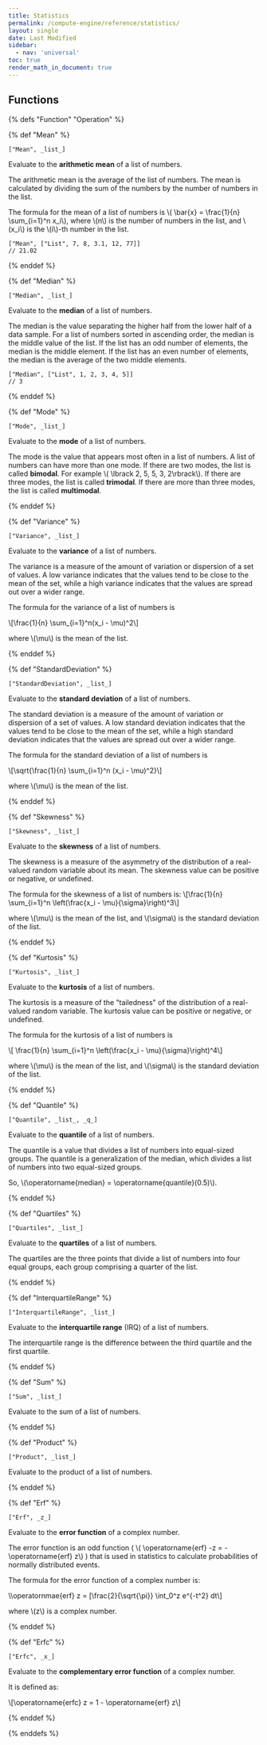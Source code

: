 ```yaml
---
title: Statistics
permalink: /compute-engine/reference/statistics/
layout: single
date: Last Modified
sidebar:
  - nav: 'universal'
toc: true
render_math_in_document: true
---
```


## Functions

{% defs "Function" "Operation" %}

{% def "Mean" %}

```mathjson
["Mean", _list_]
```

Evaluate to the **arithmetic mean** of a list of numbers.

The arithmetic mean is the average of the list of numbers. The mean is
calculated by dividing the sum of the numbers by the number of numbers in the
list.

The formula for the mean of a list of numbers is \\( \bar{x} = \frac{1}{n}
\sum\_{i=1}^n x_i\\), where \\(n\\) is the number of numbers in the list, and
\\(x_i\\) is the \\(i\\)-th number in the list.

```mathjson
["Mean", ["List", 7, 8, 3.1, 12, 77]]
// 21.02
```

{% enddef %}

{% def "Median" %}

```mathjson
["Median", _list_]
```

Evaluate to the **median** of a list of numbers.

The median is the value separating the higher half from the lower half of a data
sample. For a list of numbers sorted in ascending order, the median is the
middle value of the list. If the list has an odd number of elements, the median
is the middle element. If the list has an even number of elements, the median is
the average of the two middle elements.

```mathjson
["Median", ["List", 1, 2, 3, 4, 5]]
// 3
```

{% enddef %}

{% def "Mode" %}

```mathjson
["Mode", _list_]
```

Evaluate to the **mode** of a list of numbers.

The mode is the value that appears most often in a list of numbers. A list of
numbers can have more than one mode. If there are two modes, the list is called
**bimodal**. For example \\( \lbrack 2, 5, 5, 3, 2\rbrack\\). If there are three
modes, the list is called **trimodal**. If there are more than three modes, the
list is called **multimodal**.

{% enddef %}

{% def "Variance" %}

```mathjson
["Variance", _list_]
```

Evaluate to the **variance** of a list of numbers.

The variance is a measure of the amount of variation or dispersion of a set of
values. A low variance indicates that the values tend to be close to the mean of
the set, while a high variance indicates that the values are spread out over a
wider range.

The formula for the variance of a list of numbers is

\\[\frac{1}{n} \sum_{i=1}^n(x_i - \mu)^2\\]

where \\(\mu\\) is the mean of the list.

{% enddef %}

{% def "StandardDeviation" %}

```mathjson
["StandardDeviation", _list_]
```

Evaluate to the **standard deviation** of a list of numbers.

The standard deviation is a measure of the amount of variation or dispersion of
a set of values. A low standard deviation indicates that the values tend to be
close to the mean of the set, while a high standard deviation indicates that the
values are spread out over a wider range.

The formula for the standard deviation of a list of numbers is

\\[\sqrt{\frac{1}{n} \sum_{i=1}^n (x_i - \mu)^2}\\]

where \\(\mu\\) is the mean of the list.

{% enddef %}

{% def "Skewness" %}

```mathjson
["Skewness", _list_]
```

Evaluate to the **skewness** of a list of numbers.

The skewness is a measure of the asymmetry of the distribution of a real-valued
random variable about its mean. The skewness value can be positive or negative,
or undefined.

The formula for the skewness of a list of numbers is: \\[\frac{1}{n}
\sum_{i=1}^n \left(\frac{x_i - \mu}{\sigma}\right)^3\\]

where \\(\mu\\) is the mean of the list, and \\(\sigma\\) is the standard
deviation of the list.

{% enddef %}

{% def "Kurtosis" %}

```mathjson
["Kurtosis", _list_]
```

Evaluate to the **kurtosis** of a list of numbers.

The kurtosis is a measure of the "tailedness" of the distribution of a
real-valued random variable. The kurtosis value can be positive or negative, or
undefined.

The formula for the kurtosis of a list of numbers is

\\[ \frac{1}{n} \sum_{i=1}^n \left(\frac{x_i - \mu}{\sigma}\right)^4\\]

where \\(\mu\\) is the mean of the list, and \\(\sigma\\) is the standard
deviation of the list.

{% enddef %}

{% def "Quantile" %}

```mathjson
["Quantile", _list_, _q_]
```

Evaluate to the **quantile** of a list of numbers.

The quantile is a value that divides a list of numbers into equal-sized groups.
The quantile is a generalization of the median, which divides a list of numbers
into two equal-sized groups.

So, \\(\operatorname{median} = \operatorname{quantile}(0.5)\\).

{% enddef %}

{% def "Quartiles" %}

```mathjson
["Quartiles", _list_]
```

Evaluate to the **quartiles** of a list of numbers.

The quartiles are the three points that divide a list of numbers into four equal
groups, each group comprising a quarter of the list.

{% enddef %}

{% def "InterquartileRange" %}

```mathjson
["InterquartileRange", _list_]
```

Evaluate to the **interquartile range** (IRQ) of a list of numbers.

The interquartile range is the difference between the third quartile and the
first quartile.

{% enddef %}

{% def "Sum" %}

```mathjson
["Sum", _list_]
```

Evaluate to the sum of a list of numbers.

{% enddef %}

{% def "Product" %}

```mathjson
["Product", _list_]
```

Evaluate to the product of a list of numbers.

{% enddef %}

{% def "Erf" %}

```mathjson
["Erf", _z_]
```

Evaluate to the **error function** of a complex number.

The error function is an odd function ( \\( \operatorname{erf} -z = -
\operatorname{erf} z\\) ) that is used in statistics to calculate probabilities
of normally distributed events.

The formula for the error function of a complex number is:

\\\operatornmae{erf} z = [\frac{2}{\sqrt{\pi}} \int_0^z e^{-t^2} dt\\]

where \\(z\\) is a complex number.

{% enddef %}

{% def "Erfc" %}

```mathjson
["Erfc", _x_]
```

Evaluate to the **complementary error function** of a complex number.

It is defined as:

\\[\operatorname{erfc} z = 1 - \operatorname{erf} z\\]

{% enddef %}

{% enddefs %}
